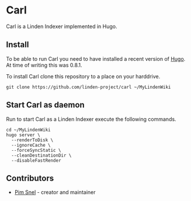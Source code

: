 # Carl

Carl is a Linden Indexer implemented in Hugo.

## Install

To be able to run Carl you need to have installed a recent version of
[Hugo](https://gohugo.io/). At time of writing this was 0.8.1.

To install Carl clone this repository to a place on your harddrive.

```
git clone https://github.com/linden-project/carl ~/MyLindenWiki
```

## Start Carl as daemon

Run to start Carl as a Linden Indexer execute the following commands.

```
cd ~/MyLindenWiki
hugo server \
  --renderToDisk \
  --ignoreCache \
  --forceSyncStatic \
  --cleanDestinationDir \
  --disableFastRender
```

## Contributors

- [Pim Snel](https://github.com/mipmip) - creator and maintainer
